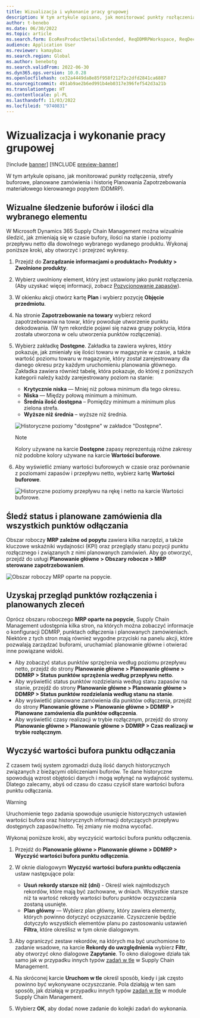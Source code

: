 ```yaml
---
title: Wizualizacja i wykonanie pracy grupowej
description: W tym artykule opisano, jak monitorować punkty rozłączenia, strefy buforowe, planowane zamówienia i historię Planowania Zapotrzebowania materiałowego kierowanego popytem (DDMRP).
author: t-benebo
ms.date: 06/30/2022
ms.topic: article
ms.search.form: EcoResProductDetailsExtended, ReqDDMRPWorkspace, ReqDecouplingPointsStatusByNetFlow, ReqDecouplingPointStatusByOnHand, ReqPlannedOrderForm, ReqItemDecoupledLeadTime
audience: Application User
ms.reviewer: kamaybac
ms.search.region: Global
ms.author: benebotg
ms.search.validFrom: 2022-06-30
ms.dyn365.ops.version: 10.0.28
ms.openlocfilehash: ce32a4449da8e85f958f212f2c2dfd2841ca6887
ms.sourcegitcommit: 491ab9ae2b6ed991b4eb0317e396fef542d3a21b
ms.translationtype: HT
ms.contentlocale: pl-PL
ms.lasthandoff: 11/03/2022
ms.locfileid: "9740831"
---
```

# <a name="visual-and-collaborative-execution"></a>Wizualizacja i wykonanie pracy grupowej

[!include [banner](../../includes/banner.md)]
[!INCLUDE [preview-banner](../../includes/preview-banner.md)]
<!-- KFM: Preview until further notice -->

W tym artykule opisano, jak monitorować punkty rozłączenia, strefy buforowe, planowane zamówienia i historię Planowania Zapotrzebowania materiałowego kierowanego popytem (DDMRP).

## <a name="visually-track-buffers-and-quantities-for-a-selected-item"></a>Wizualne śledzenie buforów i ilości dla wybranego elementu

W Microsoft Dynamics 365 Supply Chain Management można wizualnie śledzić, jak zmieniają się w czasie bufory, ilości na stanie i poziomy przepływu netto dla dowolnego wybranego wydanego produktu. Wykonaj poniższe kroki, aby otworzyć i przejrzeć wykresy.

1. Przejdź do **Zarządzanie informacjami o produktach\> Produkty \> Zwolnione produkty**.
1. Wybierz uwolniony element, który jest ustawiony jako punkt rozłączenia. (Aby uzyskać więcej informacji, zobacz [Pozycjonowanie zapasów](ddmrp-inventory-positioning.md)).
1. W okienku akcji otwórz kartę **Plan** i wybierz pozycję **Objęcie przedmiotu**.
1. Na stronie **Zapotrzebowanie na towary** wybierz rekord zapotrzebowania na towar, który powoduje utworzenie punktu dekodowania. (W tym rekordzie pojawi się nazwa grupy pokrycia, która została utworzona w celu utworzenia punktów rozłączenia).
1. Wybierz zakładkę **Dostępne**. Zakładka ta zawiera wykres, który pokazuje, jak zmieniały się ilości towaru w magazynie w czasie, a także wartość poziomu towaru w magazynie, który został zarejestrowany dla danego okresu przy każdym uruchomieniu planowania głównego. Zakładka zawiera również tabelę, która pokazuje, do której z poniższych kategorii należy każdy zarejestrowany poziom na stanie:

    - **Krytycznie niska** — Mniej niż połowa minimum dla tego okresu.
    - **Niska** — Między połową minimum a minimum.
    - **Średnia ilość dostępna** – Pomiędzy minimum a minimum plus zielona strefa.
    - **Wyższe niż średnia** – wyższe niż średnia.

    ![Historyczne poziomy "dostępne" w zakładce "Dostępne".](media/ddmrp-on-hand-graph.png "Historyczne poziomy &quot;dostępne&quot; w zakładce &quot;Dostępne&quot;")

    > [!NOTE]
    > Kolory używane na karcie **Dostępne** zapasy reprezentują różne zakresy niż podobne kolory używane na karcie **Wartości buforowe**.

1. Aby wyświetlić zmiany wartości buforowych w czasie oraz porównanie z poziomami zapasów i przepływu netto, wybierz kartę **Wartości buforowe**.

    ![Historyczne poziomy przepływu na rękę i netto na karcie Wartości buforowe.](media/ddmrp-buffer-values-graph.png "Historyczne poziomy przepływu na rękę i netto na karcie Wartości buforowe")

## <a name="track-the-status-and-planned-orders-for-all-decoupling-points"></a>Śledź status i planowane zamówienia dla wszystkich punktów odłączania

Obszar roboczy **MRP zależne od popytu** zawiera kilka narzędzi, a także kluczowe wskaźniki wydajności (KPI) oraz przeglądy stanu pozycji punktu rozłącznego i związanych z nimi planowanych zamówień. Aby go otworzyć, przejdź do usługi **Planowanie główne \> Obszary robocze \> MRP sterowane zapotrzebowaniem**.

![Obszar roboczy MRP oparte na popycie.](media/ddmrp-workspace.png "Obszar roboczy MRP oparte na popycie")

## <a name="get-overviews-of-decoupling-points-and-planned-orders"></a>Uzyskaj przegląd punktów rozłączenia i planowanych zleceń

Oprócz obszaru roboczego **MRP oparte na popycie**, Supply Chain Management udostępnia kilka stron, na których można zobaczyć informacje o konfiguracji DDMRP, punktach odłączenia i planowanych zamówieniach. Niektóre z tych stron mają również wygodne przyciski na panelu akcji, które pozwalają zarządzać buforami, uruchamiać planowanie główne i otwierać inne powiązane widoki.

- Aby zobaczyć status punktów sprzężenia według poziomu przepływu netto, przejdź do strony **Planowanie główne \> Planowanie główne \> DDMRP \> Status punktów sprzężenia według przepływu netto**.
- Aby wyświetlić status punktów rozdzielania według stanu zapasów na stanie, przejdź do strony **Planowanie główne \> Planowanie główne \> DDMRP \> Status punktów rozdzielania według stanu na stanie**.
- Aby wyświetlić planowane zamówienia dla punktów odłączenia, przejdź do strony **Planowanie główne \> Planowanie główne \> DDMRP \> Planowane zamówienia dla punktów odłączenia**.
- Aby wyświetlić czasy realizacji w trybie rozłącznym, przejdź do strony **Planowanie główne \> Planowanie główne \> DDMRP \> Czas realizacji w trybie rozłącznym**.

## <a name="clean-up-decoupling-point-buffer-values"></a>Wyczyść wartości bufora punktu odłączania

Z czasem twój system zgromadzi dużą ilość danych historycznych związanych z bieżącymi obliczeniami buforów. Te dane historyczne spowodują wzrost objętości danych i mogą wpłynąć na wydajność systemu. Dlatego zalecamy, abyś od czasu do czasu czyścił stare wartości bufora punktu odłączania.

> [!WARNING]
> Uruchomienie tego zadania spowoduje usunięcie historycznych ustawień wartości bufora oraz historycznych informacji dotyczących przepływu dostępnych zapasów/netto. Tej zmiany nie można wycofać.

Wykonaj poniższe kroki, aby wyczyścić wartości bufora punktu odłączenia.

1. Przejdź do **Planowanie główne \> Planowanie główne \> DDMRP \> Wyczyść wartości bufora punktu odłączenia**.
1. W oknie dialogowym **Wyczyść wartości bufora punktu odłączenia** ustaw następujące pola:

    - **Usuń rekordy starsze niż (dni)** - Określ wiek najmłodszych rekordów, które mają być zachowane, w dniach. Wszystkie starsze niż ta wartość rekordy wartości buforu punktów oczyszczania zostaną usunięte.
    - **Plan główny** — Wybierz plan główny, który zawiera elementy, których powinno dotyczyć oczyszczanie. Czyszczenie będzie dotyczyło wszystkich elementów planu po zastosowaniu ustawień **Filtra**, które określisz w tym oknie dialogowym.

1. Aby ograniczyć zestaw rekordów, na których ma być uruchomione to zadanie wsadowe, na karcie **Rekordy do uwzględnienia** wybierz **Filtr**, aby otworzyć okno dialogowe **Zapytanie**. To okno dialogowe działa tak samo jak w przypadku innych typów [zadań w tle](../../../fin-ops-core/dev-itpro/sysadmin/batch-processing-overview.md) w Supply Chain Management.
1. Na skróconej karcie **Uruchom w tle** określ sposób, kiedy i jak często powinno być wykonywane oczyszczanie. Pola działają w ten sam sposób, jak działają w przypadku innych typów [zadań w tle](../../../fin-ops-core/dev-itpro/sysadmin/batch-processing-overview.md) w module Supply Chain Management.
1. Wybierz **OK**, aby dodać nowe zadanie do kolejki zadań do wykonania.

